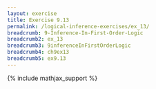 ```yaml
---
layout: exercise
title: Exercise 9.13
permalink: /logical-inference-exercises/ex_13/
breadcrumb: 9-Inference-In-First-Order-Logic
breadcrumb2: ex_13
breadcrumb3: 9inferenceInFirstOrderLogic
breadcrumb4: ch9ex13
breadcrumb5: ex9.13
---
```


{% include mathjax_support %}

